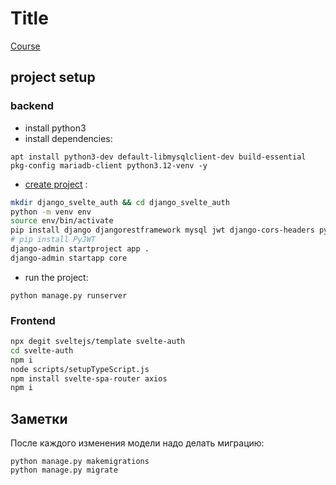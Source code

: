 # Title
[Course](https://www.udemy.com/course/svelte-django-authentication/)

## project setup
### backend
- install python3
- install dependencies:
```
apt install python3-dev default-libmysqlclient-dev build-essential pkg-config mariadb-client python3.12-venv -y
```
- [create project](https://www.django-rest-framework.org/tutorial/quickstart/) :
```bash
mkdir django_svelte_auth && cd django_svelte_auth
python -m venv env
source env/bin/activate
pip install django djangorestframework mysql jwt django-cors-headers pyotp
# pip install PyJWT
django-admin startproject app .
django-admin startapp core

```
- run the project:
```
python manage.py runserver
```

### Frontend
```bash
npx degit sveltejs/template svelte-auth
cd svelte-auth
npm i
node scripts/setupTypeScript.js
npm install svelte-spa-router axios
npm i
```

## Заметки
После каждого изменения модели надо делать миграцию:
```
python manage.py makemigrations
python manage.py migrate
```